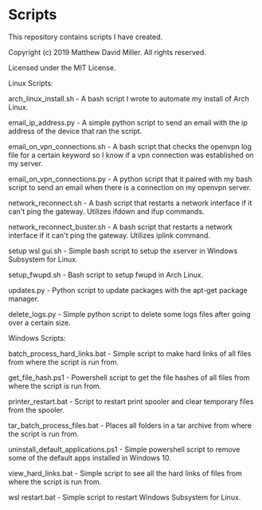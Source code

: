 # Scripts
This repository contains scripts I have created.

Copyright (c) 2019 Matthew David Miller. All rights reserved.

Licensed under the MIT License.

Linux Scripts:

arch_linux_install.sh - A bash script I wrote to automate my install of Arch Linux.

email_ip_address.py - A simple python script to send an email with the ip address of the device that ran the script.

email_on_vpn_connections.sh - A bash script that checks the openvpn log file for a certain keyword so I know if a vpn connection was established on my server.

email_on_vpn_connections.py - A python script that it paired with my bash script to send an email when there is a connection on my openvpn server.

network_reconnect.sh - A bash script that restarts a network interface if it can't ping the gateway.  Utilizes ifdown and ifup commands.

network_reconnect_buster.sh - A bash script that restarts a network interface if it can't ping the gateway.  Utilizes iplink command.

setup wsl gui.sh - Simple bash script to setup the xserver in Windows Subsystem for Linux.

setup_fwupd.sh - Bash script to setup fwupd in Arch Linux.

updates.py - Python script to update packages with the apt-get package manager.

delete_logs.py - Simple python script to delete some logs files after going over a certain size.

Windows Scripts:

batch_process_hard_links.bat - Simple script to make hard links of all files from where the script is run from.

get_file_hash.ps1 - Powershell script to get the file hashes of all files from where the script is run from.

printer_restart.bat - Script to restart print spooler and clear temporary files from the spooler.

tar_batch_process_files.bat - Places all folders in a tar archive from where the script is run from.

uninstall_default_applications.ps1 - Simple powershell script to remove some of the default apps installed in Windows 10.

view_hard_links.bat - Simple script to see all the hard links of files from where the script is run from.

wsl restart.bat - Simple script to restart Windows Subsystem for Linux.